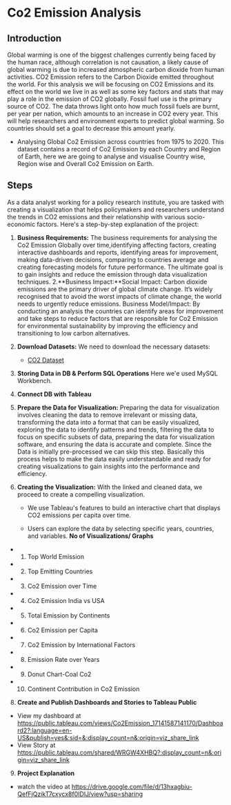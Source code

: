 # Co2 Emission Analysis
## Introduction
Global warming is one of the biggest challenges currently being faced by the human race, although
correlation is not causation, a likely cause of global warming is due to increased atmospheric carbon
dioxide from human activities. CO2 Emission refers to the Carbon Dioxide emitted throughout the
world. For this analysis we will be focusing on CO2 Emissions and its effect on the world we live in as
well as some key factors and stats that may play a role in the emission of CO2 globally. Fossil fuel
use is the primary source of CO2. The data throws light onto how much fossil fuels are burnt, per year
per nation, which amounts to an increase in CO2 every year. This will help researchers and
environment experts to predict global warming. So countries should set a goal to decrease this
amount yearly.
- Analysing Global Co2 Emission across countries from 1975 to 2020. This dataset contains a
record of Co2 Emission by each Country and Region of Earth, here we are going to analyse and
visualise Country wise, Region wise and Overall Co2 Emission on Earth.


## Steps
As a data analyst working for a policy research institute, you are tasked with creating a visualization that helps policymakers and researchers understand the trends in CO2 emissions and their relationship with various socio-economic factors. Here's a step-by-step explanation of the project:

1. **Business Requirements:** The business requirements for analysing the Co2 Emission Globally over time,identifying affecting factors, creating interactive dashboards and reports, identifying areas for improvement, making data-driven decisions, comparing to countries average and creating forecasting models for future performance. The ultimate goal is to gain insights and reduce the emission through data visualization techniques.
2.**Business Impact:**Social Impact: Carbon dioxide emissions are the primary driver of global climate
change. It’s widely recognised that to avoid the worst impacts of climate change, the
world needs to urgently reduce emissions.
Business Model/Impact: By conducting an analysis the countries can identify areas
for improvement and take steps to reduce factors that are responsible for Co2
Emission for environmental sustainability by improving the efficiency and transitioning
to low carbon alternatives.
3. **Download Datasets:** We need to download the necessary datasets:
   - [CO2 Dataset](https://drive.google.com/file/d/1n764uDPT_ZF7kzGFLtpxkwBBsDBScbWm/view)
  
4. **Storing Data in DB & Perform SQL Operations** Here we'e used MySQL Workbench.
5. **Connect DB with Tableau** 
6. **Prepare the Data for Visualization:**
Preparing the data for visualization involves cleaning the data to remove irrelevant or missing
data, transforming the data into a format that can be easily visualized, exploring the data to
identify patterns and trends, filtering the data to focus on specific subsets of data, preparing
the data for visualization software, and ensuring the data is accurate and complete. Since the
Data is initially pre-processed we can skip this step. Basically this process helps to make the
data easily understandable and ready for creating visualizations to gain insights into the
performance and efficiency.

  
7. **Creating the Visualization:** With the linked and cleaned data, we proceed to create a compelling visualization.

   - We use Tableau's features to build an interactive chart that displays CO2 emissions per capita over time.

   - Users can explore the data by selecting specific years, countries, and variables.
    **No of Visualizations/ Graphs**
- 1. Top World Emission
- 2. Top Emitting Countries
- 3. Co2 Emission over Time
- 4. Co2 Emission India vs USA
- 5. Total Emission by Continents
- 6. Co2 Emission per Capita
- 7. Co2 Emission by International Factors
- 8. Emission Rate over Years
- 9. Donut Chart-Coal Co2
- 10. Continent Contribution in Co2 Emission

8. **Create and Publish Dashboards and Stories to Tableau Public**
 - View my dashboard at
   https://public.tableau.com/views/Co2Emission_17141587141170/Dashboard2?:language=en-US&publish=yes&:sid=&:display_count=n&:origin=viz_share_link
- View Story at  https://public.tableau.com/shared/WRGW4XHBQ?:display_count=n&:origin=viz_share_link
9. **Project Explanation**
  - watch the video at https://drive.google.com/file/d/13hxagbiu-QefFjQzikT7cxycx8f0IDlJ/view?usp=sharing
